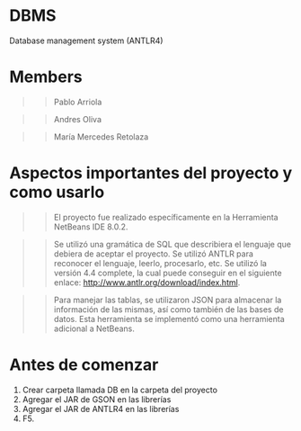 # DBMS
Database management system (ANTLR4)

# Members 
>> Pablo Arriola 

>> Andres Oliva 

>> María Mercedes Retolaza 

# Aspectos importantes del proyecto y como usarlo 

>> El proyecto fue realizado específicamente en la Herramienta NetBeans IDE 8.0.2.

>> Se utilizó una gramática de SQL que describiera el lenguaje que debiera de aceptar el proyecto. Se utilizó ANTLR
para reconocer el lenguaje, leerlo, procesarlo, etc. Se utilizó la versión 4.4 complete, la cual puede conseguir
en el siguiente enlace: http://www.antlr.org/download/index.html.

>> Para manejar las tablas, se utilizaron JSON para almacenar la información de las mismas, así como también de las bases de datos.
Esta herramienta se implementó como una herramienta adicional a NetBeans. 

# Antes de comenzar 

1. Crear carpeta llamada DB en la carpeta del proyecto
2. Agregar el JAR de GSON en las librerías 
3. Agregar el JAR de ANTLR4 en las librerías
4. F5.
